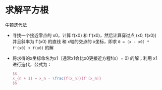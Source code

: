 # 求解平方根

牛顿迭代法

  - 寻找一个接近零点的 x0，计算 f(x0) 和 f'(x0)，然后计算穿过点 (x0, f(x0)) 并且斜率为 f'(x0) 的直线 和 x轴的交点的 x坐标，即求 `0 = (x - x0) * f'(x0) + f(x0)` 的解

  - 将求得的x坐标命名为x1（通常x1会比x0更接近方程f(x）= 0) 的解；利用 x1 进行迭代，公式为：
    ```latex
    $$
    x_{n + 1} = x_n - \frac{f(x_n)}{f'(x_n)}
    $$
    ```
